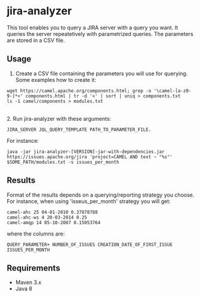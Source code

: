 jira-analyzer
=============
This tool enables you to query a JIRA server with a query you want. It queries the server repeatetively with parametrized queries. The parameters are stored in a CSV file.

Usage
-----

1. Create a CSV file containing the parameters you will use for querying. Some examples how to create it:

```
wget https://camel.apache.org/components.html; grep -o '\camel-[a-z0-9-]*<' components.html | tr -d '<' | sort | uniq > components.txt
ls -1 camel/components > modules.txt
```
<br/>
2. Run jira-analyzer with these arguments:

```
JIRA_SERVER JQL_QUERY_TEMPLATE PATH_TO_PARAMETER_FILE.
```

For instance:

```
java -jar jira-analyzer-[VERSION]-jar-with-dependencies.jar https://issues.apache.org/jira 'project=CAMEL AND text ~ "%s"' $SOME_PATH/modules.txt -s issues_per_month
```

Results
-------

Format of the results depends on a querying/reporting strategy you choose. For instance, when using 'isseus_per_month' strategy you will get:

```
camel-ahc 25 04-01-2010 0.37878788
camel-ahc-ws 4 20-03-2014 0.25
camel-amqp 14 05-10-2007 0.15053764
```

where the columns are:

```
QUERY_PARAMETER+ NUMBER_OF_ISSUES CREATION_DATE_OF_FIRST_ISSUE ISSUES_PER_MONTH
```

Requirements
------------
- Maven 3.x
- Java 8
